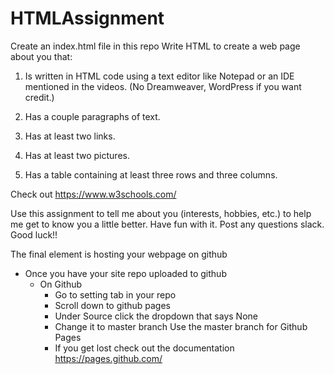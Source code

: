 # HTMLAssignment

Create an index.html file in this repo
Write HTML to create a web page about you that:

1.  Is written in HTML code using a text editor like Notepad or an IDE mentioned in the videos.  (No Dreamweaver, WordPress if you want credit.)

2.  Has a couple paragraphs of text.

3.  Has at least two links.

4.  Has at least two pictures.

5.  Has a table containing at least three rows and three columns.

Check out https://www.w3schools.com/ 

Use this assignment to tell me about you (interests, hobbies, etc.) to help me get to know you a little better.  Have fun with it.  Post any questions slack.  Good luck!!

The final element is hosting your webpage on github

- Once you have your site repo uploaded to github
	- On Github
		- Go to setting tab in your repo
		- Scroll down to github pages
		- Under Source click the dropdown that says None
		- Change it to master branch Use the master branch for Github Pages
		- If you get lost check out the documentation https://pages.github.com/
